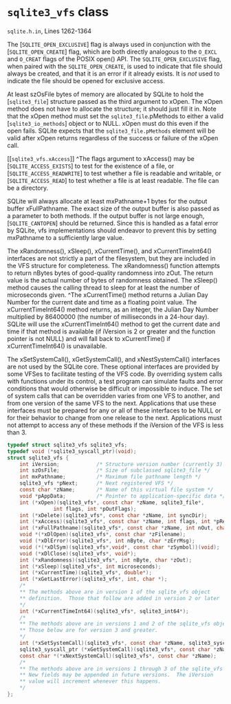 # `sqlite3_vfs` class

`sqlite.h.in`, Lines 1262-1364

The [`SQLITE_OPEN_EXCLUSIVE`] flag is always used in conjunction with the [`SQLITE_OPEN_CREATE`] flag, which are both directly analogous to the `O_EXCL` and `O_CREAT` flags of the POSIX open() API.  The `SQLITE_OPEN_EXCLUSIVE` flag, when paired with the `SQLITE_OPEN_CREATE`, is used to indicate that file should always be created, and that it is an error if it already exists.  It is <i>not</i> used to indicate the file should be opened for exclusive access.

At least szOsFile bytes of memory are allocated by SQLite to hold the  [`sqlite3_file`] structure passed as the third argument to xOpen.  The xOpen method does not have to allocate the structure; it should just fill it in.  Note that the xOpen method must set the `sqlite3_file`.pMethods to either a valid [`sqlite3_io_methods`] object or to NULL.  xOpen must do this even if the open fails.  SQLite expects that the `sqlite3_file.pMethods` element will be valid after xOpen returns regardless of the success or failure of the xOpen call.

[[`sqlite3_vfs.xAccess`]] ^The flags argument to xAccess() may be [`SQLITE_ACCESS_EXISTS`] to test for the existence of a file, or [`SQLITE_ACCESS_READWRITE`] to test whether a file is readable and writable, or [`SQLITE_ACCESS_READ`] to test whether a file is at least readable.   The file can be a directory.

SQLite will always allocate at least mxPathname+1 bytes for the output buffer xFullPathname.  The exact size of the output buffer is also passed as a parameter to both  methods. If the output buffer is not large enough, [`SQLITE_CANTOPEN`] should be returned. Since this is handled as a fatal error by SQLite, vfs implementations should endeavor to prevent this by setting mxPathname to a sufficiently large value.

The xRandomness(), xSleep(), xCurrentTime(), and xCurrentTimeInt64() interfaces are not strictly a part of the filesystem, but they are included in the VFS structure for completeness.  The xRandomness() function attempts to return nBytes bytes of good-quality randomness into zOut.  The return value is the actual number of bytes of randomness obtained.  The xSleep() method causes the calling thread to sleep for at least the number of microseconds given.  ^The xCurrentTime() method returns a Julian Day Number for the current date and time as a floating point value.
The xCurrentTimeInt64() method returns, as an integer, the Julian Day Number multiplied by 86400000 (the number of milliseconds in a 24-hour day).  
SQLite will use the xCurrentTimeInt64() method to get the current date and time if that method is available (if iVersion is 2 or greater and the function pointer is not NULL) and will fall back to xCurrentTime() if xCurrentTimeInt64() is unavailable.

The xSetSystemCall(), xGetSystemCall(), and xNestSystemCall() interfaces are not used by the SQLite core.  These optional interfaces are provided by some VFSes to facilitate testing of the VFS code. By overriding system calls with functions under its control, a test program can simulate faults and error conditions that would otherwise be difficult or impossible to induce.  The set of system calls that can be overridden varies from one VFS to another, and from one version of the same VFS to the next.  Applications that use these interfaces must be prepared for any or all of these interfaces to be NULL or for their behavior to change from one release to the next.  Applications must not attempt to access any of these methods if the iVersion of the VFS is less than 3.

```C
typedef struct sqlite3_vfs sqlite3_vfs;
typedef void (*sqlite3_syscall_ptr)(void);
struct sqlite3_vfs {
    int iVersion;            /* Structure version number (currently 3) */
    int szOsFile;            /* Size of subclassed sqlite3_file */
    int mxPathname;          /* Maximum file pathname length */
    sqlite3_vfs *pNext;      /* Next registered VFS */
    const char *zName;       /* Name of this virtual file system */
    void *pAppData;          /* Pointer to application-specific data */
    int (*xOpen)(sqlite3_vfs*, const char *zName, sqlite3_file*,
               int flags, int *pOutFlags);
    int (*xDelete)(sqlite3_vfs*, const char *zName, int syncDir);
    int (*xAccess)(sqlite3_vfs*, const char *zName, int flags, int *pResOut);
    int (*xFullPathname)(sqlite3_vfs*, const char *zName, int nOut, char *zOut);
    void *(*xDlOpen)(sqlite3_vfs*, const char *zFilename);
    void (*xDlError)(sqlite3_vfs*, int nByte, char *zErrMsg);
    void (*(*xDlSym)(sqlite3_vfs*,void*, const char *zSymbol))(void);
    void (*xDlClose)(sqlite3_vfs*, void*);
    int (*xRandomness)(sqlite3_vfs*, int nByte, char *zOut);
    int (*xSleep)(sqlite3_vfs*, int microseconds);
    int (*xCurrentTime)(sqlite3_vfs*, double*);
    int (*xGetLastError)(sqlite3_vfs*, int, char *);
    /*
    ** The methods above are in version 1 of the sqlite_vfs object
    ** definition.  Those that follow are added in version 2 or later
    */
    int (*xCurrentTimeInt64)(sqlite3_vfs*, sqlite3_int64*);
    /*
    ** The methods above are in versions 1 and 2 of the sqlite_vfs object.
    ** Those below are for version 3 and greater.
    */
    int (*xSetSystemCall)(sqlite3_vfs*, const char *zName, sqlite3_syscall_ptr);
    sqlite3_syscall_ptr (*xGetSystemCall)(sqlite3_vfs*, const char *zName);
    const char *(*xNextSystemCall)(sqlite3_vfs*, const char *zName);
    /*
    ** The methods above are in versions 1 through 3 of the sqlite_vfs object.
    ** New fields may be appended in future versions.  The iVersion
    ** value will increment whenever this happens.
    */
};
```
